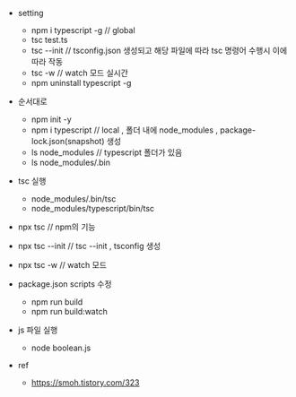 - setting
  - npm i typescript -g // global
  - tsc test.ts 
  - tsc --init // tsconfig.json 생성되고 해당 파일에 따라 tsc 명령어 수행시 이에 따라 작동
  - tsc -w // watch 모드 실시간
  - npm uninstall typescript -g 

- 순서대로
  - npm init -y
  - npm i typescript // local , 폴더 내에 node_modules , package-lock.json(snapshot) 생성
  - ls node_modules // typescript 폴더가 있음
  - ls node_modules/.bin

- tsc 실행
  - node_modules/.bin/tsc
  - node_modules/typescript/bin/tsc

- npx tsc // npm의 기능
- npx tsc --init // tsc --init , tsconfig 생성
- npx tsc -w // watch 모드

- package.json scripts 수정
  - npm run build
  - npm run build:watch

- js 파일 실행
  - node boolean.js

- ref
  - https://smoh.tistory.com/323
